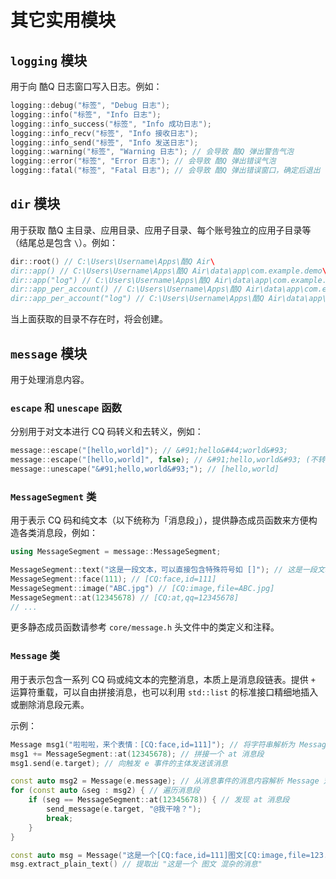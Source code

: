 # 其它实用模块

## `logging` 模块

用于向 酷Q 日志窗口写入日志。例如：

```cpp
logging::debug("标签", "Debug 日志");
logging::info("标签", "Info 日志");
logging::info_success("标签", "Info 成功日志");
logging::info_recv("标签", "Info 接收日志");
logging::info_send("标签", "Info 发送日志");
logging::warning("标签", "Warning 日志"); // 会导致 酷Q 弹出警告气泡
logging::error("标签", "Error 日志"); // 会导致 酷Q 弹出错误气泡
logging::fatal("标签", "Fatal 日志"); // 会导致 酷Q 弹出错误窗口，确定后退出
```

## `dir` 模块

用于获取 酷Q 主目录、应用目录、应用子目录、每个账号独立的应用子目录等（结尾总是包含 `\`）。例如：

```cpp
dir::root() // C:\Users\Username\Apps\酷Q Air\
dir::app() // C:\Users\Username\Apps\酷Q Air\data\app\com.example.demo\
dir::app("log") // C:\Users\Username\Apps\酷Q Air\data\app\com.example.demo\log\
dir::app_per_account() // C:\Users\Username\Apps\酷Q Air\data\app\com.example.demo\12345678\
dir::app_per_account("log") // C:\Users\Username\Apps\酷Q Air\data\app\com.example.demo\12345678\log\
```

当上面获取的目录不存在时，将会创建。

## `message` 模块

用于处理消息内容。

### `escape` 和 `unescape` 函数

分别用于对文本进行 CQ 码转义和去转义，例如：

```cpp
message::escape("[hello,world]"); // &#91;hello&#44;world&#93;
message::escape("[hello,world]", false); // &#91;hello,world&#93; (不转义逗号)
message::unescape("&#91;hello,world&#93;"); // [hello,world]
```

### `MessageSegment` 类

用于表示 CQ 码和纯文本（以下统称为「消息段」），提供静态成员函数来方便构造各类消息段，例如：

```cpp
using MessageSegment = message::MessageSegment;

MessageSegment::text("这是一段文本，可以直接包含特殊符号如 []"); // 这是一段文本，可以直接包含特殊符号如 &#91;&#93;
MessageSegment::face(111); // [CQ:face,id=111]
MessageSegment::image("ABC.jpg") // [CQ:image,file=ABC.jpg]
MessageSegment::at(12345678) // [CQ:at,qq=12345678]
// ...
```

更多静态成员函数请参考 `core/message.h` 头文件中的类定义和注释。

### `Message` 类

用于表示包含一系列 CQ 码或纯文本的完整消息，本质上是消息段链表。提供 `+` 运算符重载，可以自由拼接消息，也可以利用 `std::list` 的标准接口精细地插入或删除消息段元素。

示例：

```cpp
Message msg1("啦啦啦，来个表情：[CQ:face,id=111]"); // 将字符串解析为 Message 对象
msg1 += MessageSegment::at(12345678); // 拼接一个 at 消息段
msg1.send(e.target); // 向触发 e 事件的主体发送该消息

const auto msg2 = Message(e.message); // 从消息事件的消息内容解析 Message 对象
for (const auto &seg : msg2) { // 遍历消息段
    if (seg == MessageSegment::at(12345678)) { // 发现 at 消息段
        send_message(e.target, "@我干啥？");
        break;
    }
}

const auto msg = Message("这是一个[CQ:face,id=111]图文[CQ:image,file=123.jpg]混杂的消息");
msg.extract_plain_text() // 提取出 "这是一个 图文 混杂的消息"
```
